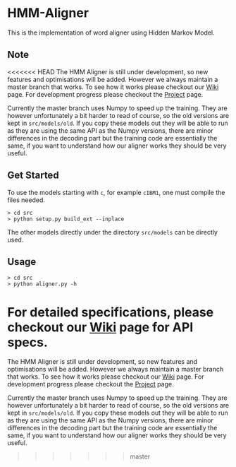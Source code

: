 # HMM-Aligner
This is the implementation of word aligner using Hidden Markov Model.

## Note
<<<<<<< HEAD
The HMM Aligner is still under development, so new features and optimisations
will be added. However we always maintain a master branch that works. To see
how it works please checkout our
[Wiki](https://github.com/sfu-natlang/HMM-Aligner/wiki) page. For development
progress please checkout the
[Project](https://github.com/sfu-natlang/HMM-Aligner/projects) page.

Currently the master branch uses Numpy to speed up the training. They are
however unfortunately a bit harder to read of course, so the old versions are
kept in `src/models/old`. If you copy these models out they will be able to run
as they are using the same API as the Numpy versions, there are minor
differences in the decoding part but the training code are essentially the
same, if you want to understand how our aligner works they should be very
useful.

## Get Started

To use the models starting with `c`, for example `cIBM1`, one must compile the
files needed.

    > cd src
    > python setup.py build_ext --inplace

The other models directly under the directory `src/models` can be directly
used.

## Usage

    > cd src
    > python aligner.py -h

For detailed specifications, please checkout our
[Wiki](https://github.com/sfu-natlang/HMM-Aligner/wiki) page for API specs.
=======
The HMM Aligner is still under development, so new features and optimisations will be added. However we always maintain a master branch that works. To see how it works please checkout our [Wiki](https://github.com/sfu-natlang/HMM-Aligner/wiki) page. For development progress please checkout the [Project](https://github.com/sfu-natlang/HMM-Aligner/projects) page.

Currently the master branch uses Numpy to speed up the training. They are however unfortunately a bit harder to read of course, so the old versions are kept in `src/models/old`. If you copy these models out they will be able to run as they are using the same API as the Numpy versions, there are minor differences in the decoding part but the training code are essentially the same, if you want to understand how our aligner works they should be very useful.
>>>>>>> master
